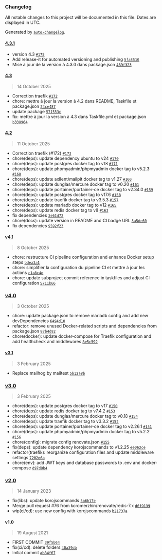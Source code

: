 ### Changelog

All notable changes to this project will be documented in this file. Dates are displayed in UTC.

Generated by [`auto-changelog`](https://github.com/CookPete/auto-changelog).

#### [4.3.1](https://github.com/koromerzhin/lampy/compare/4.3...4.3.1)

- version 4.3 [`#175`](https://github.com/koromerzhin/lampy/pull/175)
- Add release-it for automated versioning and publishing [`5fa8510`](https://github.com/koromerzhin/lampy/commit/5fa851060bac3a66b547a982c9fe781345ce1318)
- Mise à jour de la version à 4.3.0 dans package.json [`469f323`](https://github.com/koromerzhin/lampy/commit/469f323e7ed5077e0b29fb7145efa5e6c658daac)

#### [4.3](https://github.com/koromerzhin/lampy/compare/4.2...4.3)

> 14 October 2025

- Correction traefik [`#172`](https://github.com/koromerzhin/lampy/pull/172)
- chore: mettre à jour la version à 4.2 dans README, Taskfile et package.json [`24ce487`](https://github.com/koromerzhin/lampy/commit/24ce487144287fe7fec3d2be0b09efac1e1f810e)
- update package [`571553c`](https://github.com/koromerzhin/lampy/commit/571553c2731ff3df970735fc212b4a74afbe0aa8)
- fix: mettre à jour la version à 4.3 dans Taskfile.yml et package.json [`b338964`](https://github.com/koromerzhin/lampy/commit/b33896453af34b41decbe81bb3e74b5b2fa280a1)

#### [4.2](https://github.com/koromerzhin/lampy/compare/v4.1...4.2)

> 11 October 2025

- Correction traefik (#172) [`#173`](https://github.com/koromerzhin/lampy/pull/173)
- chore(deps): update dependency ubuntu to v24 [`#170`](https://github.com/koromerzhin/lampy/pull/170)
- chore(deps): update postgres docker tag to v18 [`#171`](https://github.com/koromerzhin/lampy/pull/171)
- chore(deps): update phpmyadmin/phpmyadmin docker tag to v5.2.3 [`#168`](https://github.com/koromerzhin/lampy/pull/168)
- chore(deps): update axllent/mailpit docker tag to v1.27 [`#160`](https://github.com/koromerzhin/lampy/pull/160)
- chore(deps): update dunglas/mercure docker tag to v0.20 [`#161`](https://github.com/koromerzhin/lampy/pull/161)
- chore(deps): update portainer/portainer-ce docker tag to v2.34.0 [`#159`](https://github.com/koromerzhin/lampy/pull/159)
- chore(deps): update postgres docker tag to v17.6 [`#158`](https://github.com/koromerzhin/lampy/pull/158)
- chore(deps): update traefik docker tag to v3.5.3 [`#157`](https://github.com/koromerzhin/lampy/pull/157)
- chore(deps): update mariadb docker tag to v12 [`#165`](https://github.com/koromerzhin/lampy/pull/165)
- chore(deps): update redis docker tag to v8 [`#163`](https://github.com/koromerzhin/lampy/pull/163)
- fix dependencies [`3e61d72`](https://github.com/koromerzhin/lampy/commit/3e61d725b67cb8a77d624762e55bc97b0dda001c)
- chore(docs): update version in README and CI badge URL [`3a5de60`](https://github.com/koromerzhin/lampy/commit/3a5de609419d20ddbcaf61c6be63d52d93e5ce3f)
- fix dependencies [`9592f23`](https://github.com/koromerzhin/lampy/commit/9592f236724de9b9a1cf61652156b4cced8f617e)

#### [v4.1](https://github.com/koromerzhin/lampy/compare/v4.0...v4.1)

> 8 October 2025

- chore: restructure CI pipeline configuration and enhance Docker setup steps [`bdea3a1`](https://github.com/koromerzhin/lampy/commit/bdea3a1953f209bc1b2db1bae43de63053e008ff)
- chore: simplifier la configuration du pipeline CI et mettre à jour les actions [`c1a8c4e`](https://github.com/koromerzhin/lampy/commit/c1a8c4eee317f646c01d6b47884a8af682707253)
- chore: update subproject commit reference in taskfiles and adjust CI configuration [`5711b66`](https://github.com/koromerzhin/lampy/commit/5711b6673c89bf6c08d15e6ad2b4a383d712cefd)

### [v4.0](https://github.com/koromerzhin/lampy/compare/v3.1...v4.0)

> 3 October 2025

- chore: update package.json to remove mariadb config and add new devDependencies [`6494d10`](https://github.com/koromerzhin/lampy/commit/6494d10f8e12f88731b29f4fefa4968b1d57e62d)
- refactor: remove unused Docker-related scripts and dependencies from package.json [`87b4d82`](https://github.com/koromerzhin/lampy/commit/87b4d822ae2a8859a170b150c5b44fa2ba015f6b)
- chore(docker): update docker-compose for Traefik configuration and add healthcheck and middlewares [`8e5c592`](https://github.com/koromerzhin/lampy/commit/8e5c5922936d039158df1ac9cf663c084451f9c0)

#### [v3.1](https://github.com/koromerzhin/lampy/compare/v3.0...v3.1)

> 3 February 2025

- Replace mailhog by mailtest [`5b12a8b`](https://github.com/koromerzhin/lampy/commit/5b12a8bf0bc1d85e154903cc3698c8c7ef274f04)

### [v3.0](https://github.com/koromerzhin/lampy/compare/v2.0...v3.0)

> 3 February 2025

- chore(deps): update postgres docker tag to v17 [`#150`](https://github.com/koromerzhin/lampy/pull/150)
- chore(deps): update redis docker tag to v7.4.2 [`#153`](https://github.com/koromerzhin/lampy/pull/153)
- chore(deps): update dunglas/mercure docker tag to v0.18 [`#154`](https://github.com/koromerzhin/lampy/pull/154)
- chore(deps): update traefik docker tag to v3.3.2 [`#152`](https://github.com/koromerzhin/lampy/pull/152)
- chore(deps): update portainer/portainer-ce docker tag to v2.26.1 [`#151`](https://github.com/koromerzhin/lampy/pull/151)
- chore(deps): update phpmyadmin/phpmyadmin docker tag to v5.2.2 [`#156`](https://github.com/koromerzhin/lampy/pull/156)
- chore(config): migrate config renovate.json [`#155`](https://github.com/koromerzhin/lampy/pull/155)
- fix(deps): update dependency korojscommands to v1.2.25 [`ee062ce`](https://github.com/koromerzhin/lampy/commit/ee062cea62a31bd64e22f423998d8595acd24f6f)
- refactor(traefik): reorganize configuration files and update middleware settings [`7202e6a`](https://github.com/koromerzhin/lampy/commit/7202e6ac4c7f544f6901e2c0f58a164c54464e08)
- chore(env): add JWT keys and database passwords to .env and docker-compose [`d97d8b4`](https://github.com/koromerzhin/lampy/commit/d97d8b444de6b0324239f9dbec63006dea49505c)

### [v2.0](https://github.com/koromerzhin/lampy/compare/v1.0...v2.0)

> 14 January 2023

- fix(libs): update korojscommands [`5a6b17e`](https://github.com/koromerzhin/lampy/commit/5a6b17ec0cdb5eb7846cd8b5ec7a5a6db14d82ca)
- Merge pull request #76 from koromerzhin/renovate/redis-7.x [`d6f9199`](https://github.com/koromerzhin/lampy/commit/d6f91993c79a0a970213b4c8397a630e9b14fbf5)
- wip(ci/cd): use new config with korojscommands [`b21737a`](https://github.com/koromerzhin/lampy/commit/b21737aa44835b52b2ef1d525530c379eb378230)

#### v1.0

> 19 August 2021

- FIRST COMMIT [`39f5b64`](https://github.com/koromerzhin/lampy/commit/39f5b64cf3b5be44ac400ca18b3cb14ddfc09441)
- fix(ci/cd): delete folders [`40a39db`](https://github.com/koromerzhin/lampy/commit/40a39db5a362fd0e4b09617a51e70ebb9a227646)
- Initial commit [`ab84f67`](https://github.com/koromerzhin/lampy/commit/ab84f679f342ba29dcec2485ac6414c7fe3b40aa)
